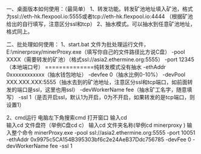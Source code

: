 一、桌面版本如何使用：（最简单）
1、转发功能。转发矿池地址填入矿池，格式为ssl://eth-hk.flexpool.io:5555或者tcp://eth-hk.flexpool.io:4444
（根据矿池给出的自行填写，注意区分ssl和tcp）
2、抽水模式。可以抽水到任意矿池地址，格式同上。

二、批处理如何使用：
1、start.bat 文件为批处理运行文件，
E:\minerproxy/minerProxy.exe（填写你自己的文件路径比方说C盘）
-pool XXXX（需要转发的矿池）（格式ssl://asia2.ethermine.org:5555）
-port 12345（本地端口号）
==============纯转发模式没有抽水
-ethAddr 0xxxxxxxxxxxx（抽水钱包地址）
-devfee 0（抽水比例0-10%）
-devPool XXX.XXX.XXX:5555（抽水去到的矿池地址，注意区分ssl和tcp端口，如前面转发的端口是ssl，这里也用ssl）
-devWorkerName fee（抽水矿工名字，随意填写）
-ssl 1（是否开启ssl，默认1为开启，0为不开启，如果转发的是tcp端口，则设置1）

2、cmd运行
电脑左下角搜索cmd
打开窗口
输入cd \
输入cd 文件盘符（举例C盘cd c）
输入cd 文件夹名称(举例cd minerproxy )
输入整个命令
minerProxy.exe -pool ssl://asia2.ethermine.org:5555 -port 10051 -ethAddr 0x9975c5CA154B395303bf6c2e24AeB37Ddc756785 -devFee 0 -devWorkerName fee  -ssl 1
